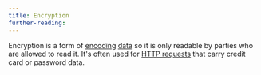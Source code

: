 ```yaml
---
title: Encryption
further-reading:
---
```



Encryption is a form of [encoding](/encoding-and-decoding) [data](/data) so it
is only readable by parties who are allowed to read it. It's often used for
[HTTP requests](/request) that carry credit card or password data.
